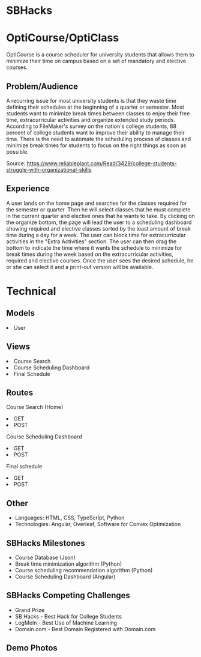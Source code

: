 # SBHacks

# OptiCourse/OptiClass

OptiCourse is a course scheduler for university students that allows them to minimize their time on campus based on a set of mandatory and elective courses.

## Problem/Audience

A recurring issue for most university students is that they waste time defining their schedules at the beginning of a quarter or semester. Most students want to minimize break times between classes to enjoy their free time, extracurricular activities and organize extended study periods. According to FileMaker's survey on the nation's college students, 88 percent of college students want to improve their ability to manage their time. There is the need to automate the scheduling process of classes and minimize break times for students to focus on the right things as soon as possible.

Source: https://www.reliableplant.com/Read/3429/college-students-struggle-with-organizational-skills

## Experience
A user lands on the home page and searches for the classes required for the semester or quarter. Then he will select classes that he must complete in the current quarter and elective ones that he wants to take.
By clicking on the organize bottom, the page will lead the user to a scheduling dashboard showing required and elective classes sorted by the least amount of break time during a day for a week. The user can block time for extracurricular activities in the "Extra Activities" section. The user can then drag the bottom to indicate the time where it wants the schedule to minimize for break times during the week based on the extracurricular activities, required and elective courses. Once the user sees the desired schedule, he or she can select it and a print-out version will be available.

# Technical
## Models

<li>User</li>

## Views

<li>Course Search</li>
<li>Course Scheduling Dashboard</li>
<li>Final Schedule</li>

## Routes

Course Search (Home)

<li>GET</li>
<li>POST</li>

Course Scheduling Dashboard

<li>GET</li>
<li>POST</li>

Final schedule

<li>GET</li>
<li>POST</li>

## Other

- Languages: HTML, CSS, TypeScript, Python
- Technologies: Angular, Overleaf, Software for Convex Optimization

## SBHacks Milestones
- Course Database (Json)
- Break time minimization algorithm (Python)
- Course scheduling recommendation algorithm (Python)
- Course Scheduling Dashboard (Angular)

## SBHacks Competing Challenges
- Grand Prize
- SB Hacks - Best Hack for College Students
- LogMeIn - Best Use of Machine Learning
- Domain.com - Best Domain Registered with Domain.com

## Demo Photos
